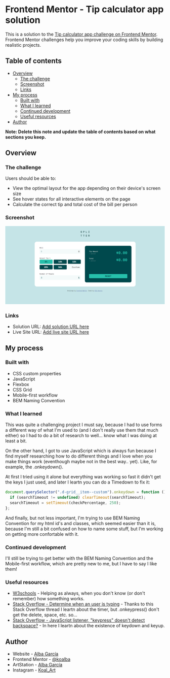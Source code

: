 # Frontend Mentor - Tip calculator app solution

This is a solution to the [Tip calculator app challenge on Frontend Mentor](https://www.frontendmentor.io/challenges/tip-calculator-app-ugJNGbJUX). Frontend Mentor challenges help you improve your coding skills by building realistic projects.

## Table of contents

- [Overview](#overview)
  - [The challenge](#the-challenge)
  - [Screenshot](#screenshot)
  - [Links](#links)
- [My process](#my-process)
  - [Built with](#built-with)
  - [What I learned](#what-i-learned)
  - [Continued development](#continued-development)
  - [Useful resources](#useful-resources)
- [Author](#author)

**Note: Delete this note and update the table of contents based on what sections you keep.**

## Overview

### The challenge

Users should be able to:

- View the optimal layout for the app depending on their device's screen size
- See hover states for all interactive elements on the page
- Calculate the correct tip and total cost of the bill per person

### Screenshot

![](./final/Final_Screenshot.png)

### Links

- Solution URL: [Add solution URL here](https://your-solution-url.com)
- Live Site URL: [Add live site URL here](https://your-live-site-url.com)

## My process

### Built with

- CSS custom properties
- JavaScript
- Flexbox
- CSS Grid
- Mobile-first workflow
- BEM Naming Convention

### What I learned

This was quite a challenging project I must say, because I had to use forms a different way of what I'm used to (and I don't really use them that much either) so I had to do a bit of research to well... know what I was doing at least a bit. 

On the other hand, I got to use JavaScript which is always fun because I find myself researching how to do different things and I love when you make things work (eventhough maybe not in the best way.. yet). Like, for example, the .onkeydown().

At first I tried using it alone but everything was working so fast it didn't get the keys I just used, and later I leartn you can do a Timedown to fix it:

```js
document.querySelector(".d-grid__item--custom").onkeydown = function () {
  if (searchTimeout != undefined) clearTimeout(searchTimeout);
  searchTimeout = setTimeout(checkPercentage, 250);
};
```

And finally, but not less important, I'm trying to use BEM Naming Convention for my html id's and classes, which seemed easier than it is, because I'm still a bit confused on how to name some stuff, but I'm working on getting more confortable with it.

### Continued development

I'll still be trying to get better with the BEM Naming Convention and the Mobile-first workflow, which are pretty new to me, but I have to say I like them!

### Useful resources

- [W3schools](https://www.w3schools.com/) - Helping as always, when you don't know (or don't remember) how something works.
- [Stack Overflow - Determine when an user is typing](https://stackoverflow.com/questions/359887/determine-when-an-user-is-typing) - Thanks to this Stack Overflow thread I leartn about the timer, but .onkeypress() don't get the delete, space, etc. so...
- [Stack Overflow - JavaScript listener, "keypress" doesn't detect backspace?](https://stackoverflow.com/questions/4843472/javascript-listener-keypress-doesnt-detect-backspace) - In here I leartn about the existence of keydown and keyup.

## Author

- Website - [Alba García](https://koalba.netlify.app/)
- Frontend Mentor - [@koalba](https://www.frontendmentor.io/profile/koalba)
- ArtStation - [Alba García](https://www.artstation.com/koal_art)
- Instagram - [Koal_Art](https://www.instagram.com/koal_art/)